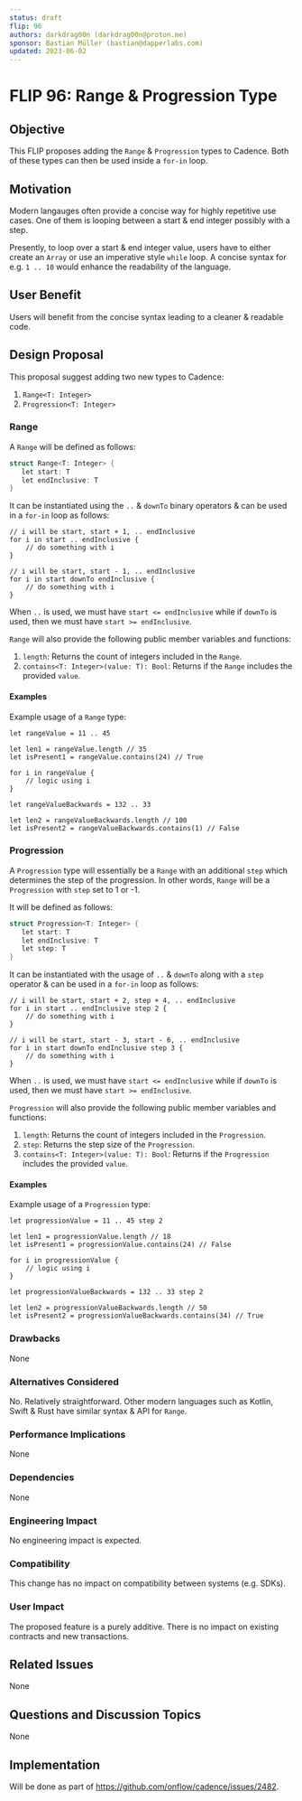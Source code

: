 ```yaml
---
status: draft
flip: 96
authors: darkdrag00n (darkdrag00n@proton.me)
sponsor: Bastian Müller (bastian@dapperlabs.com)
updated: 2023-06-02
---
```


# FLIP 96: Range & Progression Type

## Objective

This FLIP proposes adding the `Range` & `Progression` types to Cadence.
Both of these types can then be used inside a `for-in` loop.

## Motivation

Modern langauges often provide a concise way for highly repetitive use cases. One of them is looping between a start & end integer possibly with a step.

Presently, to loop over a start & end integer value, users have to either create an `Array` or use an imperative style `while` loop. A concise syntax for e.g. `1 .. 10` would enhance the readability of the language.

## User Benefit

Users will benefit from the concise syntax leading to a cleaner & readable code.

## Design Proposal

This proposal suggest adding two new types to Cadence:
1. `Range<T: Integer>`
2. `Progression<T: Integer>`

### Range

A `Range` will be defined as follows:

```go
struct Range<T: Integer> {
   let start: T
   let endInclusive: T
}
```

It can be instantiated using the `..` & `downTo` binary operators & can be used in a `for-in` loop as follows:

```cadence
// i will be start, start + 1, .. endInclusive
for i in start .. endInclusive {
    // do something with i
}

// i will be start, start - 1, .. endInclusive
for i in start downTo endInclusive {
    // do something with i
}
```

When `..` is used, we must have `start <= endInclusive` while if `downTo` is used, then we must have `start >= endInclusive`.

`Range` will also provide the following public member variables and functions:

1. `length`: Returns the count of integers included in the `Range`.
2. `contains<T: Integer>(value: T): Bool`: Returns if the `Range` includes the provided `value`.

#### Examples

Example usage of a `Range` type:

```cadence
let rangeValue = 11 .. 45

let len1 = rangeValue.length // 35
let isPresent1 = rangeValue.contains(24) // True

for i in rangeValue {
    // logic using i
}

let rangeValueBackwards = 132 .. 33

let len2 = rangeValueBackwards.length // 100
let isPresent2 = rangeValueBackwards.contains(1) // False
```

### Progression

A `Progression` type will essentially be a `Range` with an additional `step` which determines the step of the progression. In other words, `Range` will be a `Progression` with `step` set to 1 or -1.

It will be defined as follows:

```go
struct Progression<T: Integer> {
   let start: T
   let endInclusive: T
   let step: T
}
```

It can be instantiated with the usage of `..` & `downTo` along with a `step` operator & can be used in a `for-in` loop as follows:

```cadence
// i will be start, start + 2, step + 4, .. endInclusive
for i in start .. endInclusive step 2 {
    // do something with i
}

// i will be start, start - 3, start - 6, .. endInclusive
for i in start downTo endInclusive step 3 {
    // do something with i
}
```

When `..` is used, we must have `start <= endInclusive` while if `downTo` is used, then we must have `start >= endInclusive`.

`Progression` will also provide the following public member variables and functions:

1. `length`: Returns the count of integers included in the `Progression`.
2. `step`: Returns the step size of the `Progression`.
3. `contains<T: Integer>(value: T): Bool`: Returns if the `Progression` includes the provided `value`.

#### Examples

Example usage of a `Progression` type:

```cadence
let progressionValue = 11 .. 45 step 2

let len1 = progressionValue.length // 18
let isPresent1 = progressionValue.contains(24) // False

for i in progressionValue {
    // logic using i
}

let progressionValueBackwards = 132 .. 33 step 2

let len2 = progressionValueBackwards.length // 50
let isPresent2 = progressionValueBackwards.contains(34) // True
```

### Drawbacks

None

### Alternatives Considered

No. Relatively straightforward. Other modern languages such as Kotlin, Swift & Rust have similar syntax & API for `Range`.

### Performance Implications

None

### Dependencies

None

### Engineering Impact

No engineering impact is expected.

### Compatibility

This change has no impact on compatibility between systems (e.g. SDKs).

### User Impact

The proposed feature is a purely additive.
There is no impact on existing contracts and new transactions.

## Related Issues

None

## Questions and Discussion Topics

None

## Implementation
Will be done as part of https://github.com/onflow/cadence/issues/2482.

